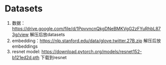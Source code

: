 # Datasets
1. 数据：https://drive.google.com/file/d/1PpvvncnQkgDNeBMKVgG2zFYuRhbL873g/view 解压后放datasets
2. embedding：https://nlp.stanford.edu/data/glove.twitter.27B.zip 解压后放embeddings
3. resnet model: https://download.pytorch.org/models/resnet152-b121ed2d.pth 下载到resnet